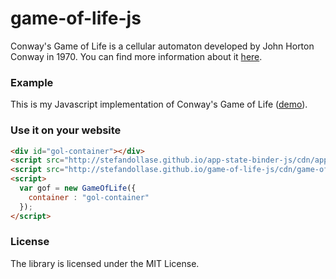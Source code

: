 game-of-life-js
===============

Conway's Game of Life is a cellular automaton developed by John Horton Conway in 1970. You can find more information about it [here](http://en.wikipedia.org/wiki/Conway%27s_Game_of_Life).

### Example

This is my Javascript implementation of Conway's Game of Life ([demo](http://stefandollase.github.io/game-of-life-js/)).

### Use it on your website

```html
<div id="gol-container"></div>
<script src="http://stefandollase.github.io/app-state-binder-js/cdn/app-state-binder.latest.min.js"></script>
<script src="http://stefandollase.github.io/game-of-life-js/cdn/game-of-life.latest.min.js"></script>
<script>
  var gof = new GameOfLife({
    container : "gol-container"
  });
</script>
```

### License

The library is licensed under the MIT License.
